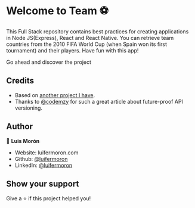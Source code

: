 # Welcome to Team  ⚽

This Full Stack repository contains best practices for creating applications in Node JS(Express), React and React Native. You can retrieve team countries from the 2010 FIFA World Cup (when Spain won its first tournament) and their players.  Have fun with this app!

Go ahead and discover the project


## Credits
* Based on [another project I have](https://github.com/luifermoron/node-express-boilerplate).
* Thanks to [@codemzy](https://www.codemzy.com/blog/nodejs-api-versioning) for such a great article about future-proof API versioning.

## Author

👤 **Luis Morón**

- Website: luifermoron.com
- Github: [@luifermoron](https://github.com/luifermoron)
- LinkedIn: [@luifermoron](https://linkedin.com/in/luifermoron)

## Show your support

Give a ⭐️ if this project helped you!